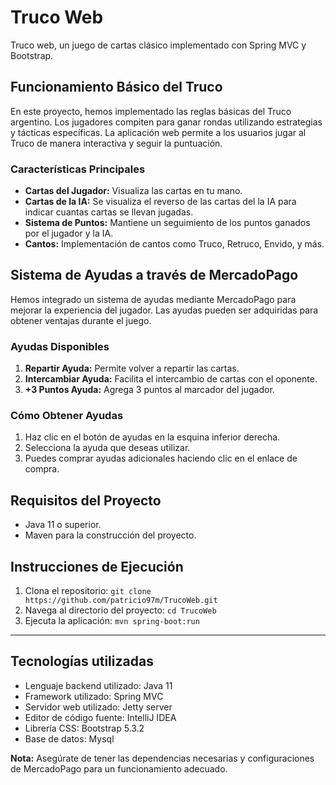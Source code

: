 # Truco Web

Truco web, un juego de cartas clásico implementado con Spring MVC y Bootstrap.

## Funcionamiento Básico del Truco

En este proyecto, hemos implementado las reglas básicas del Truco argentino. Los jugadores compiten para ganar rondas utilizando estrategias y tácticas específicas. La aplicación web permite a los usuarios jugar al Truco de manera interactiva y seguir la puntuación.

### Características Principales
- **Cartas del Jugador:** Visualiza las cartas en tu mano.
- **Cartas de la IA:** Se visualiza el reverso de las cartas del la IA para indicar cuantas cartas se llevan jugadas.
- **Sistema de Puntos:** Mantiene un seguimiento de los puntos ganados por el jugador y la IA.
- **Cantos:** Implementación de cantos como Truco, Retruco, Envido, y más.

## Sistema de Ayudas a través de MercadoPago

Hemos integrado un sistema de ayudas mediante MercadoPago para mejorar la experiencia del jugador. Las ayudas pueden ser adquiridas para obtener ventajas durante el juego.

### Ayudas Disponibles
1. **Repartir Ayuda:** Permite volver a repartir las cartas.
2. **Intercambiar Ayuda:** Facilita el intercambio de cartas con el oponente.
3. **+3 Puntos Ayuda:** Agrega 3 puntos al marcador del jugador.

### Cómo Obtener Ayudas
1. Haz clic en el botón de ayudas en la esquina inferior derecha.
2. Selecciona la ayuda que deseas utilizar.
3. Puedes comprar ayudas adicionales haciendo clic en el enlace de compra.

## Requisitos del Proyecto
- Java 11 o superior.
- Maven para la construcción del proyecto.

## Instrucciones de Ejecución
1. Clona el repositorio: `git clone https://github.com/patricio97m/TrucoWeb.git`
2. Navega al directorio del proyecto: `cd TrucoWeb`
3. Ejecuta la aplicación: `mvn spring-boot:run`

---

## Tecnologías utilizadas
- Lenguaje backend utilizado: Java 11
- Framework utilizado: Spring MVC
- Servidor web utilizado: Jetty server
- Editor de código fuente: IntelliJ IDEA
- Librería CSS: Bootstrap 5.3.2
- Base de datos: Mysql

**Nota:** Asegúrate de tener las dependencias necesarias y configuraciones de MercadoPago para un funcionamiento adecuado.
